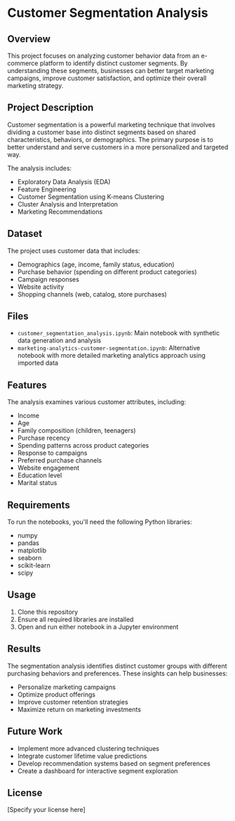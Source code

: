 # Customer Segmentation Analysis

## Overview
This project focuses on analyzing customer behavior data from an e-commerce platform to identify distinct customer segments. By understanding these segments, businesses can better target marketing campaigns, improve customer satisfaction, and optimize their overall marketing strategy.

## Project Description
Customer segmentation is a powerful marketing technique that involves dividing a customer base into distinct segments based on shared characteristics, behaviors, or demographics. The primary purpose is to better understand and serve customers in a more personalized and targeted way.

The analysis includes:
- Exploratory Data Analysis (EDA)
- Feature Engineering
- Customer Segmentation using K-means Clustering
- Cluster Analysis and Interpretation
- Marketing Recommendations

## Dataset
The project uses customer data that includes:
- Demographics (age, income, family status, education)
- Purchase behavior (spending on different product categories)
- Campaign responses
- Website activity
- Shopping channels (web, catalog, store purchases)

## Files
- `customer_segmentation_analysis.ipynb`: Main notebook with synthetic data generation and analysis
- `marketing-analytics-customer-segmentation.ipynb`: Alternative notebook with more detailed marketing analytics approach using imported data

## Features
The analysis examines various customer attributes, including:
- Income
- Age
- Family composition (children, teenagers)
- Purchase recency
- Spending patterns across product categories
- Response to campaigns
- Preferred purchase channels
- Website engagement
- Education level
- Marital status

## Requirements
To run the notebooks, you'll need the following Python libraries:
- numpy
- pandas
- matplotlib
- seaborn
- scikit-learn
- scipy

## Usage
1. Clone this repository
2. Ensure all required libraries are installed
3. Open and run either notebook in a Jupyter environment

## Results
The segmentation analysis identifies distinct customer groups with different purchasing behaviors and preferences. These insights can help businesses:
- Personalize marketing campaigns
- Optimize product offerings
- Improve customer retention strategies
- Maximize return on marketing investments

## Future Work
- Implement more advanced clustering techniques
- Integrate customer lifetime value predictions
- Develop recommendation systems based on segment preferences
- Create a dashboard for interactive segment exploration

## License
[Specify your license here] 